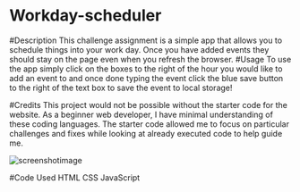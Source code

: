 # Workday-scheduler

#Description
This challenge assignment is a simple app that allows you to schedule things into your work day. Once you have added events they should stay on the page even when you refresh the browser.
#Usage
To use the app simply click on the boxes to the right of the hour you would like to add an event to and once done typing the event click the blue save button to the right of the text box to save the event to local storage!

#Credits
This project would not be possible without the starter code for the website. As a beginner web developer, I have minimal understanding of these coding languages. The starter code allowed me to focus on particular challenges and fixes while looking at already executed code to help guide me.


![screenshotimage](https://user-images.githubusercontent.com/111473151/215247824-37ccab10-0925-4d2d-aa0b-b9615e85eb49.PNG)

#Code Used
HTML CSS JavaScript